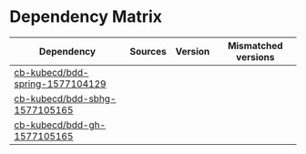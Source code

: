 # Dependency Matrix

Dependency | Sources | Version | Mismatched versions
---------- | ------- | ------- | -------------------
[cb-kubecd/bdd-spring-1577104129](https://github.com/cb-kubecd/bdd-spring-1577104129.git) |  | []() | 
[cb-kubecd/bdd-sbhg-1577105165](https://github.com/cb-kubecd/bdd-sbhg-1577105165.git) |  | []() | 
[cb-kubecd/bdd-gh-1577105165](https://github.com/cb-kubecd/bdd-gh-1577105165.git) |  | []() | 
